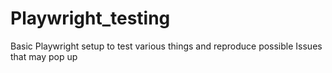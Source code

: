# Playwright_testing
Basic Playwright setup to test various things and reproduce possible Issues that may pop up 